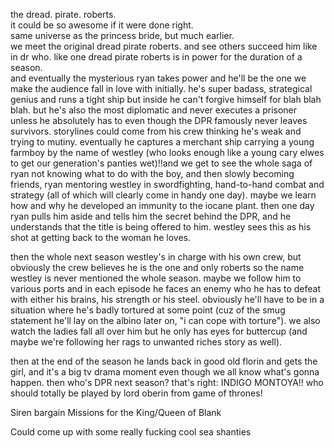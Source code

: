  

the dread. pirate. roberts.  
it could be so awesome if it were done right.  
same universe as the princess bride, but much earlier.  
we meet the original dread pirate roberts. and see others succeed him like in dr who. like one dread pirate roberts is in power for the duration of a season.  
and eventually the mysterious ryan takes power and he'll be the one we make the audience fall in love with initially. he's super badass, strategical genius and runs a tight ship but inside he can't forgive himself for blah blah blah. but he's also the most diplomatic and never executes a prisoner unless he absolutely has to even though the DPR famously never leaves survivors. storylines could come from his crew thinking he's weak and trying to mutiny. eventually he captures a merchant ship carrying a young farmboy by the name of westley (who looks enough like a young cary elwes to get our generation's panties wet)!!and we get to see the whole saga of ryan not knowing what to do with the boy, and then slowly becoming friends, ryan mentoring westley in swordfighting, hand-to-hand combat and strategy (all of which will clearly come in handy one day). maybe we learn how and why he developed an immunity to the iocane plant. then one day ryan pulls him aside and tells him the secret behind the DPR, and he understands that the title is being offered to him. westley sees this as his shot at getting back to the woman he loves.

 

then the whole next season westley's in charge with his own crew, but obviously the crew believes he is the one and only roberts so the name westley is never mentioned the whole season. maybe we follow him to various ports and in each episode he faces an enemy who he has to defeat with either his brains, his strength or his steel. obviously he'll have to be in a situation where he's badly tortured at some point (cuz of the smug statement he'll lay on the albino later on, "i can cope with torture"). we also watch the ladies fall all over him but he only has eyes for buttercup (and maybe we're following her rags to unwanted riches story as well).

then at the end of the season he lands back in good old florin and gets the girl, and it's a big tv drama moment even though we all know what's gonna happen. then who's DPR next season? that's right: INDIGO MONTOYA!! who should totally be played by lord oberin from game of thrones!

Siren bargain
Missions for the King/Queen of Blank

Could come up with some really fucking cool sea shanties 